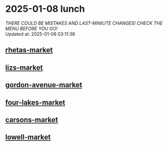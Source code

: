 # 2025-01-08 lunch  
*THERE COULD BE MISTAKES AND LAST-MINIUTE CHANGES! CHECK THE MENU BEFORE YOU GO!*  
Updated at: 2025-01-08 03:11:38  
## [rhetas-market](https://wisc-housingdining.nutrislice.com/menu/rhetas-market/lunch/2025-01-08)  
## [lizs-market](https://wisc-housingdining.nutrislice.com/menu/lizs-market/lunch/2025-01-08)  
## [gordon-avenue-market](https://wisc-housingdining.nutrislice.com/menu/gordon-avenue-market/lunch/2025-01-08)  
## [four-lakes-market](https://wisc-housingdining.nutrislice.com/menu/four-lakes-market/lunch/2025-01-08)  
## [carsons-market](https://wisc-housingdining.nutrislice.com/menu/carsons-market/lunch/2025-01-08)  
## [lowell-market](https://wisc-housingdining.nutrislice.com/menu/lowell-market/lunch/2025-01-08)  
  
